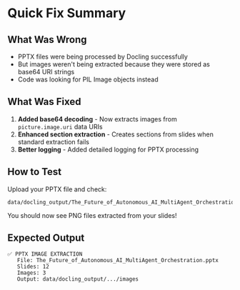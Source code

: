 # Quick Fix Summary

## What Was Wrong
- PPTX files were being processed by Docling successfully
- But images weren't being extracted because they were stored as base64 URI strings
- Code was looking for PIL Image objects instead

## What Was Fixed
1. **Added base64 decoding** - Now extracts images from `picture.image.uri` data URIs
2. **Enhanced section extraction** - Creates sections from slides when standard extraction fails
3. **Better logging** - Added detailed logging for PPTX processing

## How to Test
Upload your PPTX file and check:
```
data/docling_output/The_Future_of_Autonomous_AI_MultiAgent_Orchestration_<timestamp>/images/
```

You should now see PNG files extracted from your slides!

## Expected Output
```
✅ PPTX IMAGE EXTRACTION
   File: The_Future_of_Autonomous_AI_MultiAgent_Orchestration.pptx
   Slides: 12
   Images: 3
   Output: data/docling_output/.../images
```
